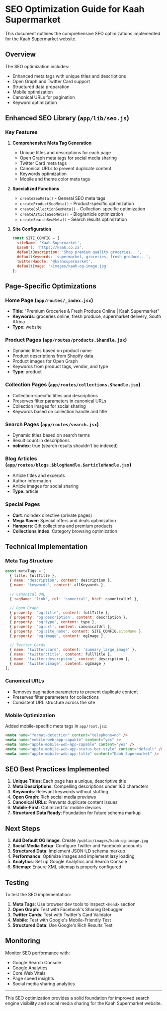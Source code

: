 # SEO Optimization Guide for Kaah Supermarket

This document outlines the comprehensive SEO optimizations implemented for the Kaah Supermarket website.

## Overview

The SEO optimization includes:
- Enhanced meta tags with unique titles and descriptions
- Open Graph and Twitter Card support
- Structured data preparation
- Mobile optimization
- Canonical URLs for pagination
- Keyword optimization

## Enhanced SEO Library (`app/lib/seo.js`)

### Key Features

1. **Comprehensive Meta Tag Generation**
   - Unique titles and descriptions for each page
   - Open Graph meta tags for social media sharing
   - Twitter Card meta tags
   - Canonical URLs to prevent duplicate content
   - Keywords optimization
   - Mobile and theme color meta tags

2. **Specialized Functions**
   - `createSeoMeta()` - General SEO meta tags
   - `createProductSeoMeta()` - Product-specific optimization
   - `createCollectionSeoMeta()` - Collection-specific optimization
   - `createArticleSeoMeta()` - Blog/article optimization
   - `createSearchSeoMeta()` - Search results optimization

3. **Site Configuration**
   ```javascript
   const SITE_CONFIG = {
     siteName: 'Kaah Supermarket',
     baseUrl: 'https://kaah.co.za',
     defaultDescription: 'Shop premium quality groceries...',
     defaultKeywords: 'supermarket, groceries, fresh produce...',
     twitterHandle: '@kaahsupermarket',
     defaultImage: '/images/kaah-og-image.jpg'
   };
   ```

## Page-Specific Optimizations

### Home Page (`app/routes/_index.jsx`)
- **Title**: "Premium Groceries & Fresh Produce Online | Kaah Supermarket"
- **Keywords**: groceries online, fresh produce, supermarket delivery, South Africa
- **Type**: website

### Product Pages (`app/routes/products.$handle.jsx`)
- Dynamic titles based on product name
- Product descriptions from Shopify data
- Product images for Open Graph
- Keywords from product tags, vendor, and type
- **Type**: product

### Collection Pages (`app/routes/collections.$handle.jsx`)
- Collection-specific titles and descriptions
- Preserves filter parameters in canonical URLs
- Collection images for social sharing
- Keywords based on collection handle and title

### Search Pages (`app/routes/search.jsx`)
- Dynamic titles based on search terms
- Result count in descriptions
- **noIndex**: true (search results shouldn't be indexed)

### Blog Articles (`app/routes/blogs.$blogHandle.$articleHandle.jsx`)
- Article titles and excerpts
- Author information
- Article images for social sharing
- **Type**: article

### Special Pages
- **Cart**: noIndex directive (private pages)
- **Mega Saver**: Special offers and deals optimization
- **Hampers**: Gift collections and premium products
- **Collections Index**: Category browsing optimization

## Technical Implementation

### Meta Tag Structure
```javascript
const metaTags = [
  { title: fullTitle },
  { name: 'description', content: description },
  { name: 'keywords', content: allKeywords },
  
  // Canonical URL
  { tagName: 'link', rel: 'canonical', href: canonicalUrl },
  
  // Open Graph
  { property: 'og:title', content: fullTitle },
  { property: 'og:description', content: description },
  { property: 'og:type', content: type },
  { property: 'og:url', content: canonicalUrl },
  { property: 'og:site_name', content: SITE_CONFIG.siteName },
  { property: 'og:image', content: ogImage },
  
  // Twitter Cards
  { name: 'twitter:card', content: 'summary_large_image' },
  { name: 'twitter:title', content: fullTitle },
  { name: 'twitter:description', content: description },
  { name: 'twitter:image', content: ogImage }
];
```

### Canonical URLs
- Removes pagination parameters to prevent duplicate content
- Preserves filter parameters for collections
- Consistent URL structure across the site

### Mobile Optimization
Added mobile-specific meta tags in `app/root.jsx`:
```html
<meta name="format-detection" content="telephone=no" />
<meta name="mobile-web-app-capable" content="yes" />
<meta name="apple-mobile-web-app-capable" content="yes" />
<meta name="apple-mobile-web-app-status-bar-style" content="default" />
<meta name="apple-mobile-web-app-title" content="Kaah Supermarket" />
```

## SEO Best Practices Implemented

1. **Unique Titles**: Each page has a unique, descriptive title
2. **Meta Descriptions**: Compelling descriptions under 160 characters
3. **Keywords**: Relevant keywords without stuffing
4. **Open Graph**: Rich social media previews
5. **Canonical URLs**: Prevents duplicate content issues
6. **Mobile-First**: Optimized for mobile devices
7. **Structured Data Ready**: Foundation for future schema markup

## Next Steps

1. **Add Default OG Image**: Create `/public/images/kaah-og-image.jpg`
2. **Social Media Setup**: Configure Twitter and Facebook accounts
3. **Structured Data**: Implement JSON-LD schema markup
4. **Performance**: Optimize images and implement lazy loading
5. **Analytics**: Set up Google Analytics and Search Console
6. **Sitemap**: Ensure XML sitemap is properly configured

## Testing

To test the SEO implementation:

1. **Meta Tags**: Use browser dev tools to inspect `<head>` section
2. **Open Graph**: Test with Facebook's Sharing Debugger
3. **Twitter Cards**: Test with Twitter's Card Validator
4. **Mobile**: Test with Google's Mobile-Friendly Test
5. **Structured Data**: Use Google's Rich Results Test

## Monitoring

Monitor SEO performance with:
- Google Search Console
- Google Analytics
- Core Web Vitals
- Page speed insights
- Social media sharing analytics

---

This SEO optimization provides a solid foundation for improved search engine visibility and social media sharing for the Kaah Supermarket website.
